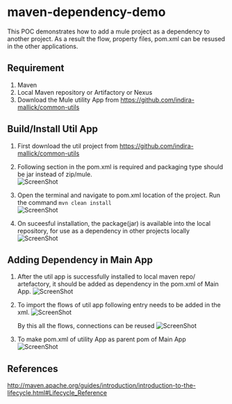 # maven-dependency-demo

This POC demonstrates how to add a mule project as a dependency to another project.
As a result the flow, property files, pom.xml can be resused in the other applications.

## Requirement
   1. Maven
   2. Local Maven repository or Artifactory or Nexus
   3. Download the Mule utility App from https://github.com/indira-mallick/common-utils  

## Build/Install Util App

   1. First download the util project from https://github.com/indira-mallick/common-utils
      
   2. Following section in the pom.xml is required and packaging type should be jar instead of zip/mule.   
      ![ScreenShot](https://raw.githubusercontent.com/indiramallick1988/Demo2/master/maven/config-xml.png)
	  
   3. Open the terminal and navigate to pom.xml location of the project. Run the command ```mvn clean install```      
      ![ScreenShot](https://raw.githubusercontent.com/indiramallick1988/Demo2/master/maven/Build.PNG)
	  
   4. On suceesful installation, the package(jar) is available into the local repository, for use as a dependency 
      in other projects locally
	  ![ScreenShot](https://raw.githubusercontent.com/indiramallick1988/Demo2/master/maven/Install.PNG)
	  

## Adding Dependency in Main App
   
   1. After the util app is successfully installed to local maven repo/ artefactory, it should be added as dependency
      in the pom.xml of Main App.
	  ![ScreenShot](https://raw.githubusercontent.com/indiramallick1988/Demo2/master/maven/dep.PNG)
   
   2. To import the flows of util app following entry needs to be added in the xml.
      ![ScreenShot](https://raw.githubusercontent.com/indiramallick1988/Demo2/master/maven/flow.PNG)
	  
	  By this all the flows, connections can be reused
	  ![ScreenShot](https://raw.githubusercontent.com/indiramallick1988/Demo2/master/maven/config.png)
   
   3. To make pom.xml of utility App as parent pom of Main App
      ![ScreenShot](https://raw.githubusercontent.com/indiramallick1988/Demo2/master/maven/parent.png)
	  
      
## References
http://maven.apache.org/guides/introduction/introduction-to-the-lifecycle.html#Lifecycle_Reference
